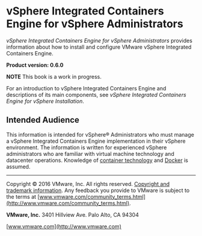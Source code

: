 # vSphere Integrated Containers Engine for vSphere Administrators

*vSphere Integrated Containers Engine for vSphere Administrators* provides information about how to install and configure VMware vSphere Integrated Containers Engine.

**Product version: 0.6.0**

**NOTE**  This book is a work in progress.

For an introduction to vSphere Integrated Containers Engine and descriptions of its main components, see *vSphere Integrated Containers Engine for vSphere Installation*.

## Intended Audience

This information is intended for vSphere&reg; Administrators who must manage a vSphere Integrated Containers Engine implementation in their vSphere environment. The information is written for experienced vSphere  administrators who are familiar with virtual machine technology and datacenter operations. Knowledge of [container technology](https://en.wikipedia.org/wiki/Operating-system-level_virtualization) and [Docker](https://docs.docker.com/) is assumed.

----------

Copyright &copy; 2016 VMware, Inc. All rights reserved. [Copyright and trademark information](http://pubs.vmware.com/copyright-trademark.html). Any feedback you provide to VMware is subject to the terms at [www.vmware.com/community_terms.html](http://www.vmware.com/community_terms.html).

**VMware, Inc.**
3401 Hillview Ave.
Palo Alto, CA 94304

[www.vmware.com](http://www.vmware.com)
